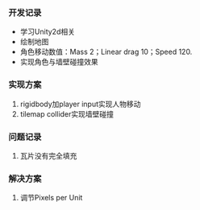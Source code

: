 ### 开发记录
- 学习Unity2d相关
- 绘制地图
- 角色移动数值：Mass 2；Linear drag 10；Speed 120.
- 实现角色与墙壁碰撞效果
### 实现方案
1. rigidbody加player input实现人物移动
2. tilemap collider实现墙壁碰撞
### 问题记录
1. 瓦片没有完全填充
### 解决方案
1. 调节Pixels per Unit
